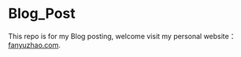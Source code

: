 # Blog_Post
This repo is for my Blog posting, welcome visit my personal website：[fanyuzhao.com](https://fanyuzhao.com/?p=5705).
